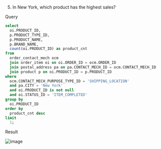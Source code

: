 5. In New York, which product has the highest sales?

Query
```SQL
select 
  oi.PRODUCT_ID, 
  p.PRODUCT_TYPE_ID, 
  p.PRODUCT_NAME, 
  p.BRAND_NAME, 
  count(oi.PRODUCT_ID) as product_cnt 
from 
  order_contact_mech ocm 
  join order_item oi on oi.ORDER_ID = ocm.ORDER_ID 
  join postal_address pa on pa.CONTACT_MECH_ID = ocm.CONTACT_MECH_ID 
  join product p on oi.PRODUCT_ID = p.PRODUCT_ID 
where 
  ocm.CONTACT_MECH_PURPOSE_TYPE_ID = 'SHIPPING_LOCATION' 
  and pa.CITY = 'New York' 
  and oi.PRODUCT_ID is not null 
  and oi.STATUS_ID = 'ITEM_COMPLETED' 
group by 
  oi.PRODUCT_ID 
order by 
  product_cnt desc 
limit 
  1;

```

Result

![image](https://github.com/Nishtha-Jain-1119/Training-Assignment/assets/127538617/874ac94b-f1a0-4ba4-8ad3-fdd231204303)

